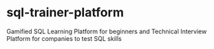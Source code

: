 # sql-trainer-platform
Gamified SQL Learning Platform for beginners and Technical Interview Platform for companies to test SQL skills
